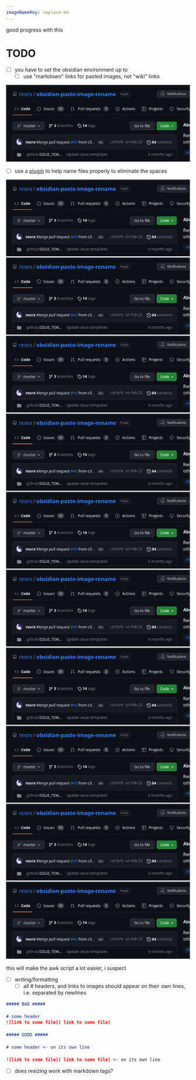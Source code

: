 ```yaml
---
imageNameKey: replace-me
---
```

good progress with this

# TODO
- [ ] you have to set the obsidian environment up to
    - [ ] use "markdown" links for pasted images, not "wiki" links

![replace-me | 600](img/replace-me.png)
- [ ] use a [plugin](https://forum.obsidian.md/t/paste-image-rename-plugin/35480) to help name files properly to eliminate the spaces

![paste image rename plugin | 100](img/paste-image-rename-plugin.png)     
![paste image rename plugin | 200](img/paste-image-rename-plugin.png)     
![paste image rename plugin | 300](img/paste-image-rename-plugin.png)     
![paste image rename plugin | 400](img/paste-image-rename-plugin.png)     
![paste image rename plugin | 500](img/paste-image-rename-plugin.png)     
![paste image rename plugin | 600](img/paste-image-rename-plugin.png)     
![paste image rename plugin | 700](img/paste-image-rename-plugin.png)     
![paste image rename plugin | 800](img/paste-image-rename-plugin.png)     
![paste image rename plugin | 900](img/paste-image-rename-plugin.png)     
![paste image rename plugin | 1000](img/paste-image-rename-plugin.png)     


 this will make the awk script a lot easier, i suspect

- [ ] writing/formatting
    - [ ] all \# headers, and links to images should appear on their own lines, i.e. separated by newlines

```markdown
##### BAD #####

# some header
![link to some file]( link to some file)

##### GOOD #####

# some header <- on its own line

![link to some file]( link to some file) <- on its own line
```

- [ ] does resizing work with markdown tags?
